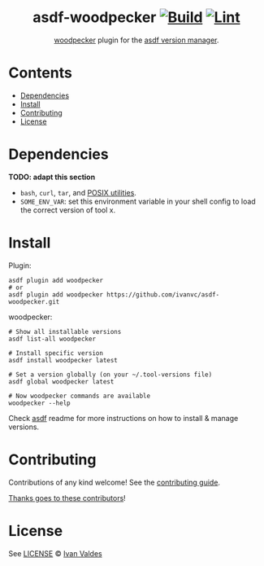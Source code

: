 <div align="center">

# asdf-woodpecker [![Build](https://github.com/ivanvc/asdf-woodpecker/actions/workflows/build.yml/badge.svg)](https://github.com/ivanvc/asdf-woodpecker/actions/workflows/build.yml) [![Lint](https://github.com/ivanvc/asdf-woodpecker/actions/workflows/lint.yml/badge.svg)](https://github.com/ivanvc/asdf-woodpecker/actions/workflows/lint.yml)

[woodpecker](https://github.com/woodpecker-ci/woodpecker) plugin for the [asdf version manager](https://asdf-vm.com).

</div>

# Contents

- [Dependencies](#dependencies)
- [Install](#install)
- [Contributing](#contributing)
- [License](#license)

# Dependencies

**TODO: adapt this section**

- `bash`, `curl`, `tar`, and [POSIX utilities](https://pubs.opengroup.org/onlinepubs/9699919799/idx/utilities.html).
- `SOME_ENV_VAR`: set this environment variable in your shell config to load the correct version of tool x.

# Install

Plugin:

```shell
asdf plugin add woodpecker
# or
asdf plugin add woodpecker https://github.com/ivanvc/asdf-woodpecker.git
```

woodpecker:

```shell
# Show all installable versions
asdf list-all woodpecker

# Install specific version
asdf install woodpecker latest

# Set a version globally (on your ~/.tool-versions file)
asdf global woodpecker latest

# Now woodpecker commands are available
woodpecker --help
```

Check [asdf](https://github.com/asdf-vm/asdf) readme for more instructions on how to
install & manage versions.

# Contributing

Contributions of any kind welcome! See the [contributing guide](contributing.md).

[Thanks goes to these contributors](https://github.com/ivanvc/asdf-woodpecker/graphs/contributors)!

# License

See [LICENSE](LICENSE) © [Ivan Valdes](https://github.com/ivanvc/)

